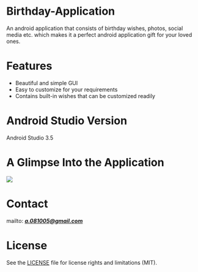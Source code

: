 # Birthday-Application
An android application that consists of birthday wishes, photos, social media etc. which makes it a perfect android application gift for your loved ones.
# Features
* Beautiful and simple GUI
* Easy to customize for your requirements
* Contains built-in wishes that can be customized readily

# Android Studio Version
   Android Studio 3.5
# A Glimpse Into the Application
![](https://user-images.githubusercontent.com/46554662/68076365-b0f3a980-fdd9-11e9-895d-11e79a3a0d92.gif)

# Contact
mailto:  ***a.081005@gmail.com***

# License

See the [LICENSE](LICENSE.md) file for license rights and limitations (MIT).


